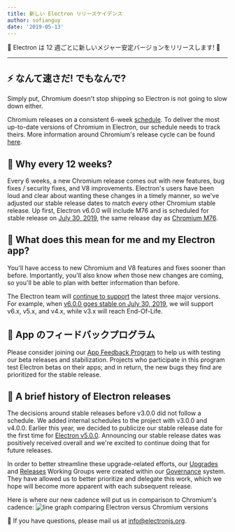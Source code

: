 ```yaml
---
title: 新しい Electron リリースケイデンス
author: sofianguy
date: '2019-05-13'
---
```


🎉 Electron は 12 週ごとに新しいメジャー安定バージョンをリリースします! 🎉

---

## ⚡️ なんて速さだ! でもなんで?

Simply put, Chromium doesn't stop shipping so Electron is not going to slow down either.

Chromium releases on a consistent 6-week [schedule](https://www.chromium.org/developers/calendar). To deliver the most up-to-date versions of Chromium in Electron, our schedule needs to track theirs. More information around Chromium's release cycle can be found [here](https://chromium.googlesource.com/chromium/src/+/master/docs/process/release_cycle.md).

## 🚀 Why every 12 weeks?

Every 6 weeks, a new Chromium release comes out with new features, bug fixes / security fixes, and V8 improvements. Electron's users have been loud and clear about wanting these changes in a timely manner, so we've adjusted our stable release dates to match every other Chromium stable release. Up first, Electron v6.0.0 will include M76 and is scheduled for stable release on [July 30, 2019](https://electronjs.org/docs/tutorial/electron-timelines#600-release-schedule), the same release day as [Chromium M76](https://www.chromestatus.com/features/schedule).

## 🚧 What does this mean for me and my Electron app?

You'll have access to new Chromium and V8 features and fixes sooner than before. Importantly, you'll also know _when_ those new changes are coming, so you'll be able to plan with better information than before.

The Electron team will [continue to support](https://electronjs.org/docs/tutorial/support#supported-versions) the latest three major versions. For example, when [v6.0.0 goes stable on July 30, 2019](https://electronjs.org/docs/tutorial/electron-timelines#600-release-schedule), we will support v6.x, v5.x, and v4.x, while v3.x will reach End-Of-Life.

## 💬 App のフィードバックプログラム

Please consider joining our [App Feedback Program](https://electronjs.org/blog/app-feedback-program) to help us with testing our beta releases and stabilization. Projects who participate in this program test Electron betas on their apps; and in return, the new bugs they find are prioritized for the stable release.

## 📝 A brief history of Electron releases

The decisions around stable releases before v3.0.0 did not follow a schedule. We added internal schedules to the project with v3.0.0 and v4.0.0. Earlier this year, we decided to publicize our stable release date for the first time for [Electron v5.0.0](https://electronjs.org/blog/electron-5-0-timeline). Announcing our stable release dates was positively received overall and we're excited to continue doing that for future releases.

In order to better streamline these upgrade-related efforts, our [Upgrades](https://github.com/electron/governance/tree/master/wg-upgrades) and [Releases](https://github.com/electron/governance/tree/master/wg-releases) Working Groups were created within our [Governance](https://electronjs.org/blog/governance) system. They have allowed us to better prioritize and delegate this work, which we hope will become more apparent with each subsequent release.

Here is where our new cadence will put us in comparison to Chromium's cadence:
<img alt="line graph comparing Electron versus Chromium versions" src="https://user-images.githubusercontent.com/2138661/57543187-86340700-7308-11e9-9745-a9371bb29275.png" />

📨 If you have questions, please mail us at [info@electronjs.org](mailto:info@electronjs.org).
